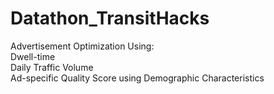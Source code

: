 # Datathon_TransitHacks
Advertisement Optimization Using:  
Dwell-time  
Daily Traffic Volume  
Ad-specific Quality Score using Demographic Characteristics

